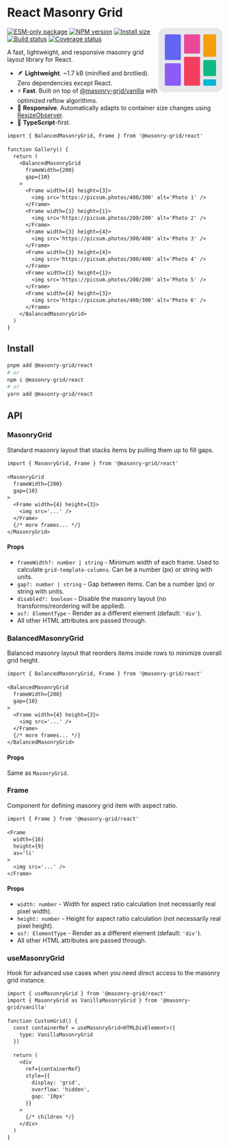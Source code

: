 # React Masonry Grid

<img align="right" width="150" height="150" alt="Logo" src="../../website/src/assets/logo.svg">

[![ESM-only package][package]][package-url]
[![NPM version][npm]][npm-url]
[![Install size][size]][size-url]
[![Build status][build]][build-url]
[![Coverage status][coverage]][coverage-url]

[package]: https://img.shields.io/badge/package-ESM--only-ffe536.svg
[package-url]: https://nodejs.org/api/esm.html

[npm]: https://img.shields.io/npm/v/%40masonry-grid%2Freact.svg
[npm-url]: https://npmjs.com/package/@masonry-grid/react

[size]: https://deno.bundlejs.com/badge?q=%40masonry-grid%2Freact
[size-url]: https://bundlejs.com/?q=%40masonry-grid%2Freact

[build]: https://img.shields.io/github/actions/workflow/status/TrigenSoftware/masonry-grid/tests.yml?branch=main
[build-url]: https://github.com/TrigenSoftware/masonry-grid/actions

[coverage]: https://img.shields.io/codecov/c/github/TrigenSoftware/masonry-grid.svg
[coverage-url]: https://app.codecov.io/gh/TrigenSoftware/masonry-grid

A fast, lightweight, and responsive masonry grid layout library for React.

- 🪶 **Lightweight**. ~1.7 kB (minified and brotlied). Zero dependencies except React.
- ⚡ **Fast**. Built on top of [@masonry-grid/vanilla](../vanilla) with optimized reflow algorithms.
- 📱 **Responsive**. Automatically adapts to container size changes using [ResizeObserver](https://developer.mozilla.org/en-US/docs/Web/API/ResizeObserver).
- 📘 **TypeScript**-first.

```tsx
import { BalancedMasonryGrid, Frame } from '@masonry-grid/react'

function Gallery() {
  return (
    <BalancedMasonryGrid
      frameWidth={200}
      gap={10}
    >
      <Frame width={4} height={3}>
        <img src='https://picsum.photos/400/300' alt='Photo 1' />
      </Frame>
      <Frame width={1} height={1}>
        <img src='https://picsum.photos/200/200' alt='Photo 2' />
      </Frame>
      <Frame width={3} height={4}>
        <img src='https://picsum.photos/300/400' alt='Photo 3' />
      </Frame>
      <Frame width={3} height={4}>
        <img src='https://picsum.photos/300/400' alt='Photo 4' />
      </Frame>
      <Frame width={1} height={1}>
        <img src='https://picsum.photos/200/200' alt='Photo 5' />
      </Frame>
      <Frame width={4} height={3}>
        <img src='https://picsum.photos/400/300' alt='Photo 6' />
      </Frame>
    </BalancedMasonryGrid>
  )
}
```

## Install

```bash
pnpm add @masonry-grid/react
# or
npm i @masonry-grid/react
# or
yarn add @masonry-grid/react
```

## API

### MasonryGrid

Standard masonry layout that stacks items by pulling them up to fill gaps.

```tsx
import { MasonryGrid, Frame } from '@masonry-grid/react'

<MasonryGrid
  frameWidth={200}
  gap={10}
>
  <Frame width={4} height={3}>
    <img src='...' />
  </Frame>
  {/* more frames... */}
</MasonryGrid>
```

#### Props

- `frameWidth?: number | string` - Minimum width of each frame. Used to calculate `grid-template-columns`. Can be a number (px) or string with units.
- `gap?: number | string` - Gap between items. Can be a number (px) or string with units.
- `disabled?: boolean` - Disable the masonry layout (no transforms/reordering will be applied).
- `as?: ElementType` - Render as a different element (default: `'div'`).
- All other HTML attributes are passed through.

### BalancedMasonryGrid

Balanced masonry layout that reorders items inside rows to minimize overall grid height.

```tsx
import { BalancedMasonryGrid, Frame } from '@masonry-grid/react'

<BalancedMasonryGrid
  frameWidth={200}
  gap={10}
>
  <Frame width={4} height={3}>
    <img src='...' />
  </Frame>
  {/* more frames... */}
</BalancedMasonryGrid>
```

#### Props

Same as `MasonryGrid`.

### Frame

Component for defining masonry grid item with aspect ratio.

```tsx
import { Frame } from '@masonry-grid/react'

<Frame
  width={16}
  height={9}
  as='li'
>
  <img src='...' />
</Frame>
```

#### Props

- `width: number` - Width for aspect ratio calculation (not necessarily real pixel width).
- `height: number` - Height for aspect ratio calculation (not necessarily real pixel height).
- `as?: ElementType` - Render as a different element (default: `'div'`).
- All other HTML attributes are passed through.

### useMasonryGrid

Hook for advanced use cases when you need direct access to the masonry grid instance.

```tsx
import { useMasonryGrid } from '@masonry-grid/react'
import { MasonryGrid as VanillaMasonryGrid } from '@masonry-grid/vanilla'

function CustomGrid() {
  const containerRef = useMasonryGrid<HTMLDivElement>({
    type: VanillaMasonryGrid
  })

  return (
    <div
      ref={containerRef}
      style={{
        display: 'grid',
        overflow: 'hidden',
        gap: '10px'
      }}
    >
      {/* children */}
    </div>
  )
}
```
